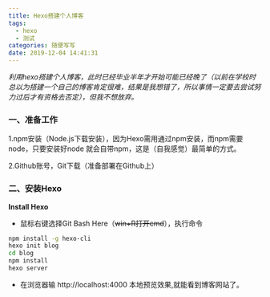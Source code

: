 ```yaml
---
title: Hexo搭建个人博客
tags:
  - hexo
  - 测试
categories: 随便写写
date: 2019-12-04 14:41:31
---
```

*利用hexo搭建个人博客，此时已经毕业半年才开始可能已经晚了（以前在学校时总以为搭建一个自己的博客肯定很难，结果是我想错了，所以事情一定要去尝试努力过后才有资格去否定），但我不想放弃。*

### 一、准备工作

1.npm安装（Node.js下载安装），因为Hexo需用通过npm安装，而npm需要node，只要安装好node 就会自带npm，这是（自我感觉）最简单的方式。

2.Github账号，Git下载（准备部署在Github上）

### 二、安装Hexo

**Install Hexo**

- 鼠标右键选择Git Bash Here（~~win+R打开cmd~~），执行命令

```bash
npm install -g hexo-cli
hexo init blog
cd blog
npm install
hexo server
```
- 在浏览器输 http://localhost:4000 本地预览效果,就能看到博客网站了。
